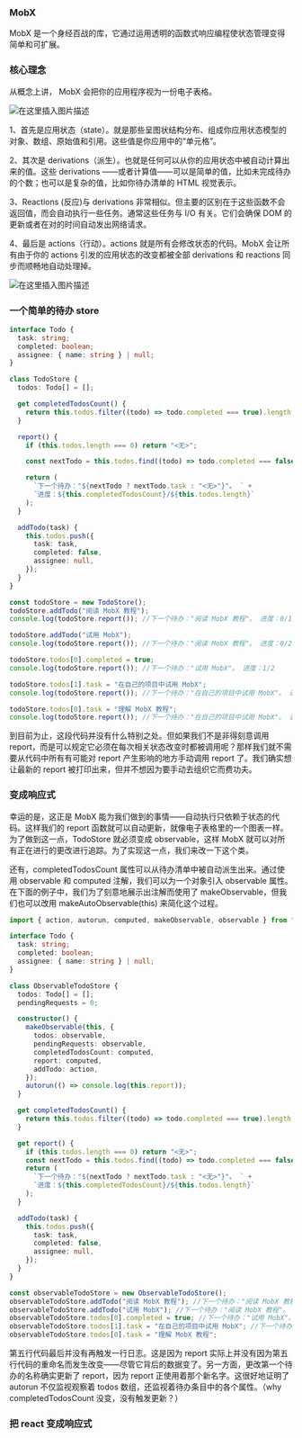 ### MobX

MobX 是一个身经百战的库，它通过运用透明的函数式响应编程使状态管理变得简单和可扩展。

### 核心理念

从概念上讲， MobX 会把你的应用程序视为一份电子表格。

![在这里插入图片描述](https://img-blog.csdnimg.cn/7204ffd1d01c4498a8226ae16479718a.png)

1、首先是应用状态（state）。就是那些呈图状结构分布、组成你应用状态模型的对象、数组、原始值和引用。这些值是你应用中的“单元格”。

2、其次是 derivations（派生）。也就是任何可以从你的应用状态中被自动计算出来的值。这些 derivations ——或者计算值——可以是简单的值，比如未完成待办的个数；也可以是复杂的值，比如你待办清单的 HTML 视觉表示。

3、Reactions (反应)与 derivations 非常相似。但主要的区别在于这些函数不会返回值，而会自动执行一些任务。通常这些任务与 I/O 有关。它们会确保 DOM 的更新或者在对的时间自动发出网络请求。

4、最后是 actions（行动）。actions 就是所有会修改状态的代码。MobX 会让所有由于你的 actions 引发的应用状态的改变都被全部 derivations 和 reactions 同步而顺畅地自动处理掉。

![在这里插入图片描述](https://img-blog.csdnimg.cn/c12274ce97ab4004ae363932652efdf9.png)

### 一个简单的待办 store

```ts
interface Todo {
  task: string;
  completed: boolean;
  assignee: { name: string } | null;
}

class TodoStore {
  todos: Todo[] = [];

  get completedTodosCount() {
    return this.todos.filter((todo) => todo.completed === true).length;
  }

  report() {
    if (this.todos.length === 0) return "<无>";

    const nextTodo = this.todos.find((todo) => todo.completed === false);

    return (
      `下一个待办："${nextTodo ? nextTodo.task : "<无>"}"。 ` +
      `进度：${this.completedTodosCount}/${this.todos.length}`
    );
  }

  addTodo(task) {
    this.todos.push({
      task: task,
      completed: false,
      assignee: null,
    });
  }
}

const todoStore = new TodoStore();
todoStore.addTodo("阅读 MobX 教程");
console.log(todoStore.report()); //下一个待办："阅读 MobX 教程"。 进度：0/1

todoStore.addTodo("试用 MobX");
console.log(todoStore.report()); //下一个待办："阅读 MobX 教程"。 进度：0/2

todoStore.todos[0].completed = true;
console.log(todoStore.report()); //下一个待办："试用 MobX"。 进度：1/2

todoStore.todos[1].task = "在自己的项目中试用 MobX";
console.log(todoStore.report()); //下一个待办："在自己的项目中试用 MobX"。 进度：1/2

todoStore.todos[0].task = "理解 MobX 教程";
console.log(todoStore.report()); //下一个待办："在自己的项目中试用 MobX"。 进度：1/2
```

到目前为止，这段代码并没有什么特别之处。但如果我们不是非得刻意调用 report，而是可以规定它必须在每次相关状态改变时都被调用呢？那样我们就不需要从代码中所有有可能对 report 产生影响的地方手动调用 report 了。我们确实想让最新的 report 被打印出来，但并不想因为要手动去组织它而费功夫。

### 变成响应式

幸运的是，这正是 MobX 能为我们做到的事情——自动执行只依赖于状态的代码。这样我们的 report 函数就可以自动更新，就像电子表格里的一个图表一样。为了做到这一点，TodoStore 就必须变成 observable，这样 MobX 就可以对所有正在进行的更改进行追踪。为了实现这一点，我们来改一下这个类。

还有，completedTodosCount 属性可以从待办清单中被自动派生出来。通过使用 observable 和 computed 注解，我们可以为一个对象引入 observable 属性。在下面的例子中，我们为了刻意地展示出注解而使用了 makeObservable，但我们也可以改用 makeAutoObservable(this) 来简化这个过程。

```ts
import { action, autorun, computed, makeObservable, observable } from "mobx";

interface Todo {
  task: string;
  completed: boolean;
  assignee: { name: string } | null;
}

class ObservableTodoStore {
  todos: Todo[] = [];
  pendingRequests = 0;

  constructor() {
    makeObservable(this, {
      todos: observable,
      pendingRequests: observable,
      completedTodosCount: computed,
      report: computed,
      addTodo: action,
    });
    autorun(() => console.log(this.report));
  }

  get completedTodosCount() {
    return this.todos.filter((todo) => todo.completed === true).length;
  }

  get report() {
    if (this.todos.length === 0) return "<无>";
    const nextTodo = this.todos.find((todo) => todo.completed === false);
    return (
      `下一个待办："${nextTodo ? nextTodo.task : "<无>"}"。 ` +
      `进度：${this.completedTodosCount}/${this.todos.length}`
    );
  }

  addTodo(task) {
    this.todos.push({
      task: task,
      completed: false,
      assignee: null,
    });
  }
}

const observableTodoStore = new ObservableTodoStore();
observableTodoStore.addTodo("阅读 MobX 教程"); //下一个待办："阅读 MobX 教程"。 进度：0/1
observableTodoStore.addTodo("试用 MobX"); //下一个待办："阅读 MobX 教程"。 进度：0/2
observableTodoStore.todos[0].completed = true; //下一个待办："试用 MobX"。 进度：1/2
observableTodoStore.todos[1].task = "在自己的项目中试用 MobX"; //下一个待办："在自己的项目中试用 MobX"。 进度：1/2
observableTodoStore.todos[0].task = "理解 MobX 教程";
```

第五行代码最后并没有再触发一行日志。这是因为 report 实际上并没有因为第五行代码的重命名而发生改变——尽管它背后的数据变了。另一方面，更改第一个待办的名称确实更新了 report，因为 report 正使用着那个新名字。这很好地证明了 autorun 不仅监视观察着 todos 数组，还监视着待办条目中的各个属性。（why completedTodosCount 没变，没有触发更新？）

### 把 react 变成响应式
